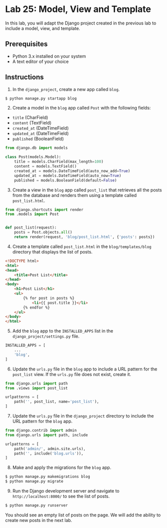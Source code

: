 # Lab 25: Model, View and Template

In this lab, you will adapt the Django project created in the previous lab to include a model, view, and template.

## Prerequisites

- Python 3.x installed on your system
- A text editor of your choice

## Instructions

1. In the `django_project`, create a new app called `blog`.

```bash
$ python manage.py startapp blog
```

2. Create a model in the `blog` app called `Post` with the following fields:

- `title` (CharField)
- `content` (TextField)
- `created_at` (DateTimeField)
- `updated_at` (DateTimeField)
- `published` (BooleanField)

```python
from django.db import models

class Post(models.Model):
    title = models.CharField(max_length=100)
    content = models.TextField()
    created_at = models.DateTimeField(auto_now_add=True)
    updated_at = models.DateTimeField(auto_now=True)
    published = models.BooleanField(default=False)
```

3. Create a view in the `blog` app called `post_list` that retrieves all the posts from the database and renders them using a template called `post_list.html`.

```python
from django.shortcuts import render
from .models import Post


def post_list(request):
    posts = Post.objects.all()
    return render(request, 'blog/post_list.html', {'posts': posts})
```

4. Create a template called `post_list.html` in the `blog/templates/blog` directory that displays the list of posts.

```html
<!DOCTYPE html>
<html>
<head>
    <title>Post List</title>
</head>
<body>
    <h1>Post List</h1>
    <ul>
        {% for post in posts %}
            <li>{{ post.title }}</li>
        {% endfor %}
    </ul>
</body>
</html>
```

5. Add the `blog` app to the `INSTALLED_APPS` list in the `django_project/settings.py` file.

```python
INSTALLED_APPS = [
    ...
    'blog',
]
```

6. Update the `urls.py` file in the `blog` app to include a URL pattern for the `post_list` view. If the `urls.py` file does not exist, create it.

```python
from django.urls import path
from .views import post_list

urlpatterns = [
    path('', post_list, name='post_list'),
]
```

7. Update the `urls.py` file in the `django_project` directory to include the URL pattern for the `blog` app.

```python
from django.contrib import admin
from django.urls import path, include

urlpatterns = [
    path('admin/', admin.site.urls),
    path('', include('blog.urls')),
]
```

8. Make and apply the migrations for the `blog` app.

```bash
$ python manage.py makemigrations blog
$ python manage.py migrate
```

9. Run the Django development server and navigate to `http://localhost:8000/` to see the list of posts.

```bash
$ python manage.py runserver
```

You should see an empty list of posts on the page. We will add the ability to create new posts in the next lab.
